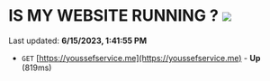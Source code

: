 # IS MY WEBSITE RUNNING ? [![](https://img.shields.io/static/v1?label=Sponsor&message=%E2%9D%A4&logo=GitHub&color=%23fe8e86)](https://github.com/sponsors/<username>)

Last updated: **6/15/2023, 1:41:55 PM**

- `GET` [https://youssefservice.me](https://youssefservice.me) - **Up** (819ms)
